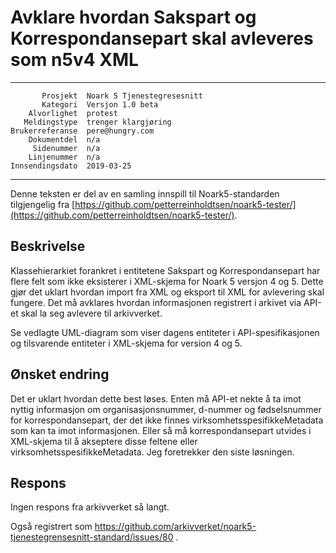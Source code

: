 Avklare hvordan Sakspart og Korrespondansepart skal avleveres som n5v4 XML
==========================================================================

 ------------------  ---------------------------------
           Prosjekt  Noark 5 Tjenestegresesnitt
           Kategori  Versjon 1.0 beta
        Alvorlighet  protest
       Meldingstype  trenger klargjøring
    Brukerreferanse  pere@hungry.com
        Dokumentdel  n/a
         Sidenummer  n/a
        Linjenummer  n/a
    Innsendingsdato  2019-03-25
 ------------------  ---------------------------------

Denne teksten er del av en samling innspill til Noark5-standarden
tilgjengelig fra
[https://github.com/petterreinholdtsen/noark5-tester/](https://github.com/petterreinholdtsen/noark5-tester/).

Beskrivelse
-----------

Klassehierarkiet forankret i entitetene Sakspart og Korrespondansepart
har flere felt som ikke eksisterer i XML-skjema for Noark 5 versjon 4
og 5.  Dette gjør det uklart hvordan import fra XML og eksport til XML
for avlevering skal fungere.  Det må avklares hvordan informasjonen
registrert i arkivet via API-et skal la seg avlevere til arkivverket.

Se vedlagte UML-diagram som viser dagens entiteter i
API-spesifikasjonen og tilsvarende entiteter i XML-skjema for version
4 og 5.

Ønsket endring
--------------

Det er uklart hvordan dette best løses.  Enten må API-et nekte å ta
imot nyttig informasjon om organisasjonsnummer, d-nummer og
fødselsnummer for korrespondansepart, der det ikke finnes
virksomhetsspesifikkeMetadata som kan ta imot informasjonen.  Eller så
må korrespondansepart utvides i XML-skjema til å akseptere disse
feltene eller virksomhetsspesifikkeMetadata.  Jeg foretrekker den
siste løsningen.

Respons
-------

Ingen respons fra arkivverket så langt.

Også registrert som
https://github.com/arkivverket/noark5-tjenestegrensesnitt-standard/issues/80 .
